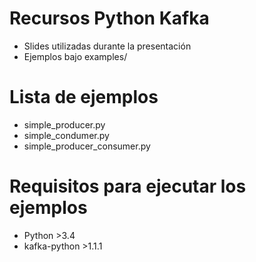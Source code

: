 Recursos Python Kafka
=====================

* Slides utilizadas durante la presentación
* Ejemplos bajo examples/

# Lista de ejemplos
* simple_producer.py
* simple_condumer.py
* simple_producer_consumer.py

# Requisitos para ejecutar los ejemplos
* Python >3.4
* kafka-python >1.1.1
